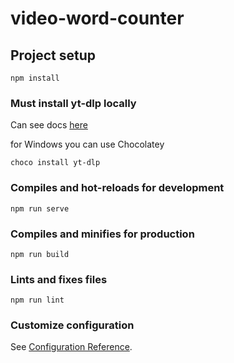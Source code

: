 # video-word-counter

## Project setup
```
npm install
```

### Must install yt-dlp locally
Can see docs [here](https://github.com/yt-dlp/yt-dlp/wiki/Installation#third-party-package-managers)

for Windows you can use Chocolatey
```
choco install yt-dlp
```

### Compiles and hot-reloads for development
```
npm run serve
```

### Compiles and minifies for production
```
npm run build
```

### Lints and fixes files
```
npm run lint
```

### Customize configuration
See [Configuration Reference](https://cli.vuejs.org/config/).
